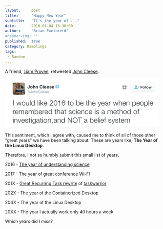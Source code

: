 ```yaml
---
layout:     post
title:      "Happy New Year"
subtitle:   "It's the year of ..."
date:       2016-01-04 15:30:00
author:     "Brian Exelbierd"
#header-img: ""
published:  true
category: Ramblings
tags:
 - Random
---
```


A friend, [Liam Proven](https://twitter.com/lproven), retweeted [John Cleese](https://twitter.com/JohnCleese/status/683681888687538177).

![Tweet](/img/2016/20160104-cleese-tweet.png)

This sentiment, which I agree with, caused me to think of all of those other "great years" we have been talking about.  These are years like, **The Year of the Linux Desktop**.

Therefore, I not so humbly submit this small list of years.

2016 - [The year of understanding science](https://twitter.com/JohnCleese/status/683681888687538177)

2017 - The year of great conference Wi-Fi

201X - [Great Recurring Task rewrite](https://bug.tasktools.org/browse/TW-235) of [taskwarrior](http://taskwarrior.org)

202X - The year of the Containerized Desktop

204X - The year of the Linux Desktop

20XX - The year I actually work only 40 hours a week

Which years did I miss?
